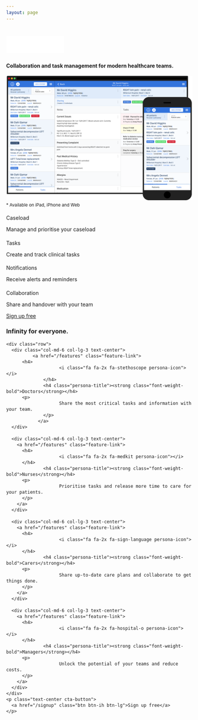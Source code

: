 ```yaml
---
layout: page
---
```


<div class="section top-section home">
  <div class="container">
    <h1 class="text-center heading">
      <img src="/assets/images/infinity.png" height="45">
    </h1>
		<h4 class="subheading">
			Collaboration and task management for modern healthcare teams.
		</h4>
		<img src="/assets/images/devices.png" class="img-fluid">
    <div class="mt-1 text-center"><small class="font-italic">* Available on iPad, iPhone and Web</small></div>
  </div>
</div>

<div class="section features features-index">
  <div class="container">
    <div class="row">
      <div class="col-md-6 col-lg-3 text-center">
        <h4>
					<i class="fa fa-2x fa-list feature-icon"></i>
				</h4>
        <p class="feature-title">
					Caseload
				</p>
				<p>Manage and prioritise your caseload</p>
      </div>
      <div class="col-md-6 col-lg-3 text-center">
        <h4>
					<i class="fa fa-2x fa-check-square-o feature-icon"></i>
				</h4>
        <p class="feature-title">
					Tasks
				</p>
<p>
Create and track clinical tasks
</p>
      </div>
      <div class="col-md-6 col-lg-3 text-center">
        <h4>
					<i class="fa fa-2x fa-bell-o feature-icon"></i>
				</h4>
        <p class="feature-title">
					Notifications
				</p>
<p>
Receive alerts and reminders
</p>
      </div>
      <div class="col-md-6 col-lg-3 text-center">
        <h4>
					<i class="fa fa-2x fa-users feature-icon"></i>
				</h4>
        <p class="feature-title">
					Collaboration
				</p>
<p>
Share and handover with your team
</p>
      </div>
    </div>
    <p class="text-center cta-button">
      <a href="/signup" class="btn btn-signup btn-ih-alt btn-lg">Sign up free</a>
    </p>
  </div>
</div>

<div class="section personas">
  <div class="container">
    <h3 class="text-center personas-header">Infinity for everyone.</h3>

    <div class="row">
      <div class="col-md-6 col-lg-3 text-center">
			  <a href="/features" class="feature-link">
          <h4>
						<i class="fa fa-2x fa-stethoscope persona-icon"></i>
				  </h4>
				  <h4 class="persona-title"><strong class="font-weight-bold">Doctors</strong></h4>
          <p>
						Share the most critical tasks and information with your team.
				  </p>
				</a>
      </div>

      <div class="col-md-6 col-lg-3 text-center">
        <a href="/features" class="feature-link">
          <h4>
						<i class="fa fa-2x fa-medkit persona-icon"></i>
          </h4>
				  <h4 class="persona-title"><strong class="font-weight-bold">Nurses</strong></h4>
          <p>
						Prioritise tasks and release more time to care for your patients.
          </p>
        </a>
      </div>

      <div class="col-md-6 col-lg-3 text-center">
        <a href="/features" class="feature-link">
          <h4>
						<i class="fa fa-2x fa-sign-language persona-icon"></i>
          </h4>
				  <h4 class="persona-title"><strong class="font-weight-bold">Carers</strong></h4>
          <p>
						Share up-to-date care plans and collaborate to get things done.
          </p>
        </a>
      </div>

      <div class="col-md-6 col-lg-3 text-center">
        <a href="/features" class="feature-link">
          <h4>
						<i class="fa fa-2x fa-hospital-o persona-icon"></i>
          </h4>
				  <h4 class="persona-title"><strong class="font-weight-bold">Managers</strong></h4>
          <p>
						Unlock the potential of your teams and reduce costs.
          </p>
        </a>
      </div>
    </div>
    <p class="text-center cta-button">
      <a href="/signup" class="btn btn-ih btn-lg">Sign up free</a>
    </p>
  </div>
</div>
